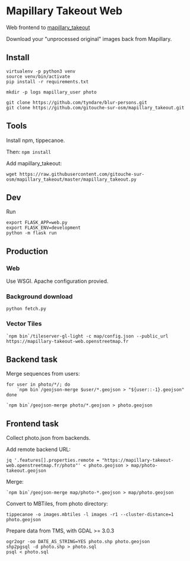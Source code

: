 # Mapillary Takeout Web

Web frontend to [mapillary_takeout](https://github.com/gitouche-sur-osm/mapillary_takeout)

Download your "unprocessed original" images back from Mapillary.

## Install

```
virtualenv -p python3 venv
source venv/bin/activate
pip install -r requirements.txt
```

```
mkdir -p logs mapillary_user photo
```

```
git clone https://github.com/tyndare/blur-persons.git
git clone https://github.com/gitouche-sur-osm/mapillary_takeout.git
```

## Tools

Install npm, tippecanoe.

Then:
``
npm install
``

Add mapillary_takeout:
```
wget https://raw.githubusercontent.com/gitouche-sur-osm/mapillary_takeout/master/mapillary_takeout.py
```

## Dev

Run

```
export FLASK_APP=web.py
export FLASK_ENV=development
python -m flask run
```

## Production

### Web

Use WSGI. Apache configuration provied.

### Background download

```
python fetch.py
```

### Vector Tiles

```
`npm bin`/tileserver-gl-light -c map/config.json --public_url https://mapillary-takeout-web.openstreetmap.fr
```

## Backend task

Merge sequences from users:
```
for user in photo/*/; do
    `npm bin`/geojson-merge $user/*.geojson > "${user::-1}.geojson"
done

`npm bin`/geojson-merge photo/*.geojson > photo.geojson
```

## Frontend task

Collect photo.json from backends.

Add remote backend URL:
```
jq '.features[].properties.remote = "https://mapillary-takeout-web.openstreetmap.fr/photo"' < photo.geojson > map/photo-takeout.geojson
```

Merge:
```
`npm bin`/geojson-merge map/photo-*.geojson > map/photo.geojson
```

Convert to MBTiles, from photo directory:
```
tippecanoe -o images.mbtiles -l images -r1 --cluster-distance=1 photo.geojson
```

Prepare data from TMS, with GDAL >= 3.0.3
```
ogr2ogr -oo DATE_AS_STRING=YES photo.shp photo.geojson
shp2pgsql -d photo.shp > photo.sql
psql < photo.sql
```
